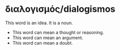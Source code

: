 # διαλογισμός/dialogismos
This word is an idea. It is a noun.

* This word can mean a thought or reasoning.
* This word can mean an argument.
* This word can mean a doubt.
